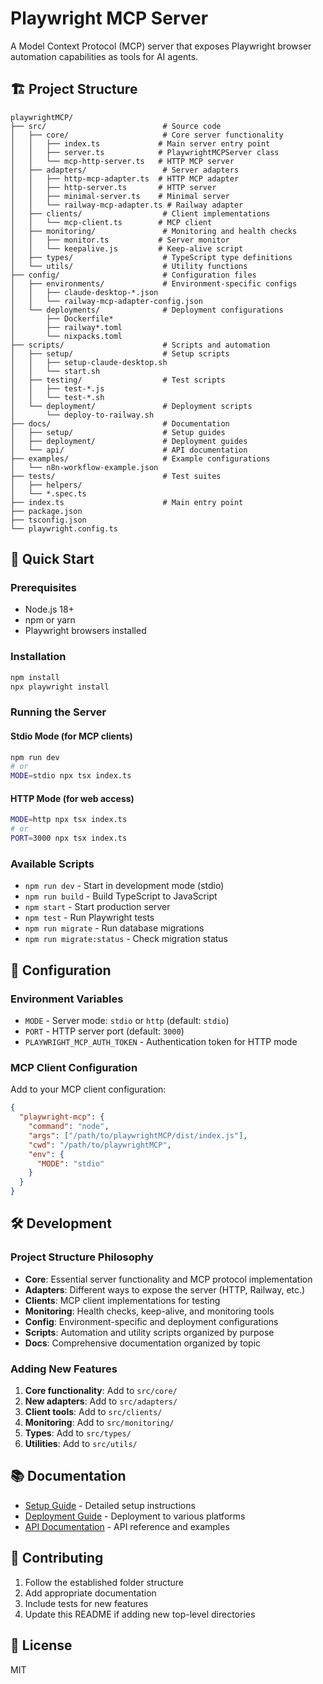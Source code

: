 # Playwright MCP Server

A Model Context Protocol (MCP) server that exposes Playwright browser automation capabilities as tools for AI agents.

## 🏗️ Project Structure

```
playwrightMCP/
├── src/                          # Source code
│   ├── core/                     # Core server functionality
│   │   ├── index.ts             # Main server entry point
│   │   ├── server.ts            # PlaywrightMCPServer class
│   │   └── mcp-http-server.ts   # HTTP MCP server
│   ├── adapters/                 # Server adapters
│   │   ├── http-mcp-adapter.ts  # HTTP MCP adapter
│   │   ├── http-server.ts       # HTTP server
│   │   ├── minimal-server.ts    # Minimal server
│   │   └── railway-mcp-adapter.ts # Railway adapter
│   ├── clients/                  # Client implementations
│   │   └── mcp-client.ts        # MCP client
│   ├── monitoring/               # Monitoring and health checks
│   │   ├── monitor.ts           # Server monitor
│   │   └── keepalive.js         # Keep-alive script
│   ├── types/                    # TypeScript type definitions
│   └── utils/                    # Utility functions
├── config/                       # Configuration files
│   ├── environments/             # Environment-specific configs
│   │   ├── claude-desktop-*.json
│   │   └── railway-mcp-adapter-config.json
│   └── deployments/              # Deployment configurations
│       ├── Dockerfile*
│       ├── railway*.toml
│       └── nixpacks.toml
├── scripts/                      # Scripts and automation
│   ├── setup/                    # Setup scripts
│   │   ├── setup-claude-desktop.sh
│   │   └── start.sh
│   ├── testing/                  # Test scripts
│   │   ├── test-*.js
│   │   └── test-*.sh
│   └── deployment/               # Deployment scripts
│       └── deploy-to-railway.sh
├── docs/                         # Documentation
│   ├── setup/                    # Setup guides
│   ├── deployment/               # Deployment guides
│   └── api/                      # API documentation
├── examples/                     # Example configurations
│   └── n8n-workflow-example.json
├── tests/                        # Test suites
│   ├── helpers/
│   └── *.spec.ts
├── index.ts                      # Main entry point
├── package.json
├── tsconfig.json
└── playwright.config.ts
```

## 🚀 Quick Start

### Prerequisites

- Node.js 18+ 
- npm or yarn
- Playwright browsers installed

### Installation

```bash
npm install
npx playwright install
```

### Running the Server

#### Stdio Mode (for MCP clients)
```bash
npm run dev
# or
MODE=stdio npx tsx index.ts
```

#### HTTP Mode (for web access)
```bash
MODE=http npx tsx index.ts
# or
PORT=3000 npx tsx index.ts
```

### Available Scripts

- `npm run dev` - Start in development mode (stdio)
- `npm run build` - Build TypeScript to JavaScript
- `npm start` - Start production server
- `npm test` - Run Playwright tests
- `npm run migrate` - Run database migrations
- `npm run migrate:status` - Check migration status

## 🔧 Configuration

### Environment Variables

- `MODE` - Server mode: `stdio` or `http` (default: `stdio`)
- `PORT` - HTTP server port (default: `3000`)
- `PLAYWRIGHT_MCP_AUTH_TOKEN` - Authentication token for HTTP mode

### MCP Client Configuration

Add to your MCP client configuration:

```json
{
  "playwright-mcp": {
    "command": "node",
    "args": ["/path/to/playwrightMCP/dist/index.js"],
    "cwd": "/path/to/playwrightMCP",
    "env": {
      "MODE": "stdio"
    }
  }
}
```

## 🛠️ Development

### Project Structure Philosophy

- **Core**: Essential server functionality and MCP protocol implementation
- **Adapters**: Different ways to expose the server (HTTP, Railway, etc.)
- **Clients**: MCP client implementations for testing
- **Monitoring**: Health checks, keep-alive, and monitoring tools
- **Config**: Environment-specific and deployment configurations
- **Scripts**: Automation and utility scripts organized by purpose
- **Docs**: Comprehensive documentation organized by topic

### Adding New Features

1. **Core functionality**: Add to `src/core/`
2. **New adapters**: Add to `src/adapters/`
3. **Client tools**: Add to `src/clients/`
4. **Monitoring**: Add to `src/monitoring/`
5. **Types**: Add to `src/types/`
6. **Utilities**: Add to `src/utils/`

## 📚 Documentation

- [Setup Guide](docs/setup/) - Detailed setup instructions
- [Deployment Guide](docs/deployment/) - Deployment to various platforms
- [API Documentation](docs/api/) - API reference and examples

## 🤝 Contributing

1. Follow the established folder structure
2. Add appropriate documentation
3. Include tests for new features
4. Update this README if adding new top-level directories

## 📄 License

MIT
